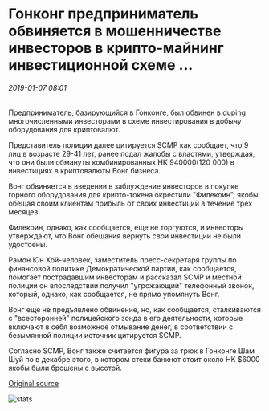 # Гонконг предприниматель обвиняется в мошенничестве инвесторов в крипто-майнинг инвестиционной схеме ...

###### 2019-01-07 08:01

Предприниматель, базирующийся в Гонконге, был обвинен в duping многочисленными инвесторами в схеме инвестирования в добычу оборудования для криптовалют.

Представитель полиции далее цитируется SCMP как сообщает, что 9 лиц в возрасте 29-41 лет, ранее подал жалобы с властями, утверждая, что они были обмануты комбинированных HK $940000 ($120 000) в инвестициях в криптовалюты Вонг бизнеса.

Вонг обвиняется в введении в заблуждение инвесторов в покупке горного оборудования для крипто-токена окрестили "Филекоин", якобы обещая своим клиентам прибыль от своих инвестиций в течение трех месяцев.

Филекоин, однако, как сообщается, еще не торгуются, и инвесторы утверждают, что Вонг обещания вернуть свои инвестиции не были удостоены.

Рамон Юн Хой-человек, заместитель пресс-секретаря группы по финансовой политике Демократической партии, как сообщается, помогает пострадавшим инвесторам и рассказал SCMP и местной полиции он впоследствии получил "угрожающий" телефонный звонок, который, однако, как сообщается, не прямо упомянуть Вонг.

Вонг еще не предъявлено обвинение, но, как сообщается, сталкиваются с "всесторонней" полицейского зонда в его деятельности, которые включают в себя возможное отмывание денег, в соответствии с безымянной полиции источник цитируется SCMP.

Согласно SCMP, Вонг также считается фигура за трюк в Гонконге Шам Шуй по в декабре этого, в котором стеки банкнот стоит около HK $6000 якобы были брошены с высотой.

[Original source](https://cointelegraph.com/news/hong-kong-entrepreneur-accused-of-cheating-investors-in-crypto-mining-investment-scheme)

![stats](https://c.statcounter.com/11760860/0/a89fa40b/1/ "stats")